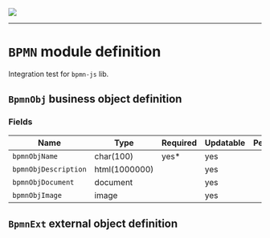 <!--
 ___ _            _ _    _ _    __
/ __(_)_ __  _ __| (_)__(_) |_ /_/
\__ \ | '  \| '_ \ | / _| |  _/ -_)
|___/_|_|_|_| .__/_|_\__|_|\__\___|
            |_| 
-->
![](https://docs.simplicite.io//logos/logo250.png)
* * *

`BPMN` module definition
========================

Integration test for `bpmn-js` lib.

`BpmnObj` business object definition
------------------------------------



### Fields

| Name                                                         | Type                                     | Required | Updatable | Personal | Description                                                                      |
|--------------------------------------------------------------|------------------------------------------|----------|-----------|----------|----------------------------------------------------------------------------------|
| `bpmnObjName`                                                | char(100)                                | yes*     | yes       |          | -                                                                                |
| `bpmnObjDescription`                                         | html(1000000)                            |          | yes       |          | -                                                                                |
| `bpmnObjDocument`                                            | document                                 |          | yes       |          | -                                                                                |
| `bpmnObjImage`                                               | image                                    |          | yes       |          | -                                                                                |

`BpmnExt` external object definition
------------------------------------




